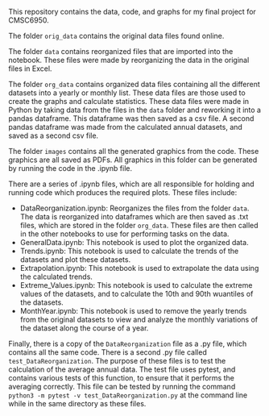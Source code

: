 This repository contains the data, code, and graphs for my final project for CMSC6950.



The folder `orig_data` contains the original data files found online.

The folder `data` contains reorganized files that are imported into the notebook. These files were made by reorganizing the data in the original files in Excel.

The folder `org_data` contains organized data files containing all the different datasets into a yearly or monthly list. These data files are those used to create the graphs and calculate statistics. These data files were made in Python by taking data from the files in the `data` folder and reworking it into a pandas dataframe. This dataframe was then saved as a csv file. A second pandas dataframe was made from the calculated annual datasets, and saved as a second csv file.

The folder `images` contains all the generated graphics from the code. These graphics are all saved as PDFs. All graphics in this folder can be generated by running the code in the .ipynb file.

There are a series of .ipynb files, which are all responsible for holding and running code which produces the required plots. These files include:
* DataReorganization.ipynb: Reorganizes the files from the folder `data`. The data is reorganized into dataframes which are then saved as .txt files, which are stored in the folder `org_data`. These files are then called in the other notebooks to use for performing tasks on the data.
* GeneralData.ipynb: This notebook is used to plot the organized data. 
* Trends.ipynb: This notebook is used to calculate the trends of the datasets and plot these datasets.
* Extrapolation.ipynb: This notebook is used to extrapolate the data using the calculated trends.
* Extreme_Values.ipynb: This notebook is used to calculate the extreme values of the datasets, and to calculate the 10th and 90th wuantiles of the datasets.
* MonthYear.ipynb: This notebook is used to remove the yearly trends from the original datasets to view and analyze the monthly variations of the dataset along the course of a year.

Finally, there is a copy of the `DataReorganization` file as a .py file, which contains all the same code. There is a second .py file called `test_DataReorganization`. The purpose of these files is to test the calculation of the average annual data. The test file uses pytest, and contains various tests of this function, to ensure that it performs the averaging correctly. This file can be tested by running the command `python3 -m pytest -v test_DataReorganization.py` at the command line while in the same directory as these files.
